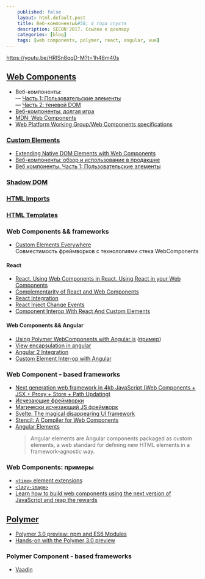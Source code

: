 ```yaml
---
    published: false
    layout: html.default.post
    title: Веб-компоненты&#58; 4 года спустя
    description: SECON'2017. Ссылки к докладу
    categories: [blog]
    tags: [web components, polymer, react, angular, vue]
---
```



<https://youtu.be/HRlSn8qqD-M?t=1h48m40s>

## [Web Components](http://w3c.github.io/webcomponents/explainer/)
*   Веб-компоненты:  
    — [Часть 1: Пользовательские элементы](https://habrahabr.ru/post/349366/)  
    — [Часть 2: теневой DOM](https://habrahabr.ru/post/350872/)
*   [Веб-компоненты: долгая игра](http://css-live.ru/articles/veb-komponenty-dolgaya-igra.html)
*   [MDN: Web Components](https://developer.mozilla.org/en-US/docs/Web/Web_Components)
*   [Web Platform Working Group/Web Components specifications](https://www.w3.org/WebPlatform/WG/PubStatus#webcomps)

### [Custom Elements](http://w3c.github.io/webcomponents/spec/custom/)
*   [Extending Native DOM Elements with Web Components](https://blog.revillweb.com/extending-native-dom-elements-with-web-components-233350c8e86a)
*   [Веб-компоненты: обзор и использование в продакшне](https://habrahabr.ru/post/346670/)
*   [Веб компоненты. Часть 1: Пользовательские элементы](https://habrahabr.ru/post/349366/)

### [Shadow DOM](http://w3c.github.io/webcomponents/spec/shadow/)

### [HTML Imports](http://w3c.github.io/webcomponents/spec/imports/)

### [HTML Templates](https://dvcs.w3.org/hg/webcomponents/raw-file/tip/spec/templates/index.html)

### Web Components && frameworks
*   [Custom Elements Everywhere](https://custom-elements-everywhere.com/)  
    Совместимость фреймворков с технологиями стека WebComponents

#### React
*   [React. Using Web Components in React. Using React in your Web Components](https://facebook.github.io/react/docs/webcomponents.html)
*   [Complementarity of React and Web Components](http://webcomponents.org/presentations/complementarity-of-react-and-web-components-at-reactjs-conf/)
*   [React Integration](https://github.com/webcomponents/react-integration)
*   [React Inject Change Events](https://github.com/clubajax/react-inject-change-events)
*   [Component Interop With React And Custom Elements](https://addyosmani.com/blog/component-interop-with-react-and-custom-elements/)


#### Web Components && Angular
*   [Using Polymer WebComponents with Angular.js](https://jcrowther.io/2015/05/26/using-polymer-webcomponents-with-angular-js/)
    ([пример](http://jshcrowthe.github.io/polymer-angular-demo/index.html))
*   [View encapsulation in angular](https://blog.thoughtram.io/angular/2015/06/29/shadow-dom-strategies-in-angular2.html)
*   [Angular 2 Integration](https://vaadin.com/docs/-/part/elements/angular2-polymer/overview.html)
*   [Custom Element Inter-op with Angular](https://medium.com/@dee_bloo/custom-element-inter-op-with-angular-2-ed75f013a9ba)


### Web Component - based frameworks
*   [Next generation web framework in 4kb JavaScript (Web Components + JSX + Proxy + Store + Path Updating)](http://omijs.org)
*   [Исчезающие фреймворки](https://habr.com/post/414869/)
*   [Магически исчезающий JS фреймворк](https://habr.com/post/345028/)
*   [Svelte: The magical disappearing UI framework](https://svelte.technology/)
*   [Stencil: A Compiler for Web Components](https://stenciljs.com/docs/intro)
*   [Angular Elements](https://angular.io/guide/elements)  
    > Angular elements are Angular components packaged as custom elements, a web standard for defining new HTML elements in a framework-agnostic way.


### Web Components: примеры
*   [`<time>` element extensions](https://github.com/github/time-elements)
*   [`<lazy-image>`](https://meowni.ca/lazy-image/)
*   [Learn how to build web components using the next version of JavaScript and reap the rewards](https://github.com/RevillWeb/es2015-web-component-tutorial)


## [Polymer](https://www.polymer-project.org)
*   [Polymer 3.0 preview: npm and ES6 Modules](https://www.polymer-project.org/blog/2017-08-22-npm-modules)
*   [Hands-on with the Polymer 3.0 preview](https://www.polymer-project.org/blog/2017-08-23-hands-on-30-preview)

### Polymer Component - based frameworks
*   [Vaadin](https://vaadin.com)
